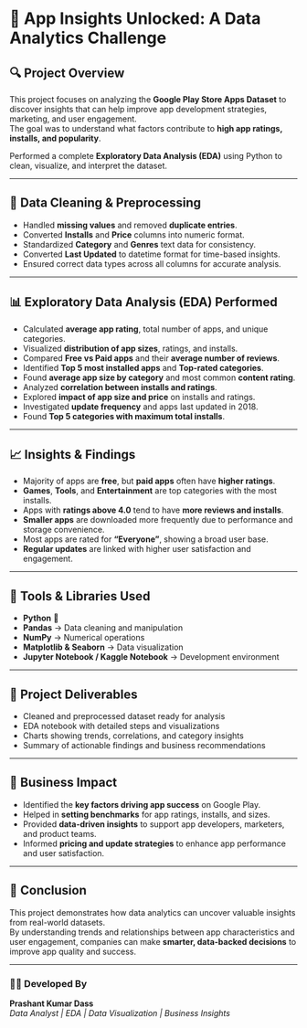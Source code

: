 # 📱 App Insights Unlocked: A Data Analytics Challenge  

## 🔍 Project Overview  
This project focuses on analyzing the **Google Play Store Apps Dataset** to discover insights that can help improve app development strategies, marketing, and user engagement.  
The goal was to understand what factors contribute to **high app ratings, installs, and popularity**.  

Performed a complete **Exploratory Data Analysis (EDA)** using Python to clean, visualize, and interpret the dataset.

---

## 🧹 Data Cleaning & Preprocessing  
- Handled **missing values** and removed **duplicate entries**.  
- Converted **Installs** and **Price** columns into numeric format.  
- Standardized **Category** and **Genres** text data for consistency.  
- Converted **Last Updated** to datetime format for time-based insights.  
- Ensured correct data types across all columns for accurate analysis.  

---

## 📊 Exploratory Data Analysis (EDA) Performed  
- Calculated **average app rating**, total number of apps, and unique categories.  
- Visualized **distribution of app sizes**, ratings, and installs.  
- Compared **Free vs Paid apps** and their **average number of reviews**.  
- Identified **Top 5 most installed apps** and **Top-rated categories**.  
- Found **average app size by category** and most common **content rating**.  
- Analyzed **correlation between installs and ratings**.  
- Explored **impact of app size and price** on installs and ratings.  
- Investigated **update frequency** and apps last updated in 2018.  
- Found **Top 5 categories with maximum total installs**.  

---

## 📈 Insights & Findings  
- Majority of apps are **free**, but **paid apps** often have **higher ratings**.  
- **Games**, **Tools**, and **Entertainment** are top categories with the most installs.  
- Apps with **ratings above 4.0** tend to have **more reviews and installs**.  
- **Smaller apps** are downloaded more frequently due to performance and storage convenience.  
- Most apps are rated for **“Everyone”**, showing a broad user base.  
- **Regular updates** are linked with higher user satisfaction and engagement.  

---

## 🧠 Tools & Libraries Used  
- **Python** 🐍  
- **Pandas** → Data cleaning and manipulation  
- **NumPy** → Numerical operations  
- **Matplotlib & Seaborn** → Data visualization  
- **Jupyter Notebook / Kaggle Notebook** → Development environment  

---

## 📂 Project Deliverables  
- Cleaned and preprocessed dataset ready for analysis  
- EDA notebook with detailed steps and visualizations  
- Charts showing trends, correlations, and category insights  
- Summary of actionable findings and business recommendations  

---

## 🚀 Business Impact  
- Identified the **key factors driving app success** on Google Play.  
- Helped in **setting benchmarks** for app ratings, installs, and sizes.  
- Provided **data-driven insights** to support app developers, marketers, and product teams.  
- Informed **pricing and update strategies** to enhance app performance and user satisfaction.  

---

## 🏁 Conclusion  
This project demonstrates how data analytics can uncover valuable insights from real-world datasets.  
By understanding trends and relationships between app characteristics and user engagement, companies can make **smarter, data-backed decisions** to improve app quality and success.  

---

### 👨‍💻 Developed By  
**Prashant Kumar Dass**  
_Data Analyst | EDA | Data Visualization | Business Insights_  
